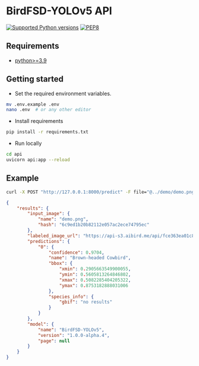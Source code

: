 # BirdFSD-YOLOv5 API

[![Supported Python versions](https://img.shields.io/badge/Python-%3E=3.9-blue.svg)](https://www.python.org/downloads/) [![PEP8](https://img.shields.io/badge/Code%20style-PEP%208-orange.svg)](https://www.python.org/dev/peps/pep-0008/) 

## Requirements
- [python>=3.9](https://www.python.org/downloads/)


## Getting started

- Set the required environment variables.

```sh
mv .env.example .env
nano .env  # or any other editor
```

- Install requirements

```sh
pip install -r requirements.txt
```

- Run locally

```sh
cd api
uvicorn api:app --reload
```

## Example

```sh
curl -X POST "http://127.0.0.1:8000/predict" -F file="@../demo/demo.png"
```

```json
{
    "results": {
        "input_image": {
            "name": "demo.png",
            "hash": "6c9ed1b20b82112e057ac2ece74795ec"
        },
        "labeled_image_url": "https://api-s3.aibird.me/api/fce363ea01c8.jpg",
        "predictions": {
            "0": {
                "confidence": 0.9704,
                "name": "Brown-headed Cowbird",
                "bbox": {
                    "xmin": 0.2905663549900055,
                    "ymin": 0.5605813264846802,
                    "xmax": 0.5082285404205322,
                    "ymax": 0.8753182888031006
                },
                "species_info": {
                    "gbif": "no results"
                }
            }
        },
        "model": {
            "name": "BirdFSD-YOLOv5",
            "version": "1.0.0-alpha.4",
            "page": null
        }
    }
}
```
